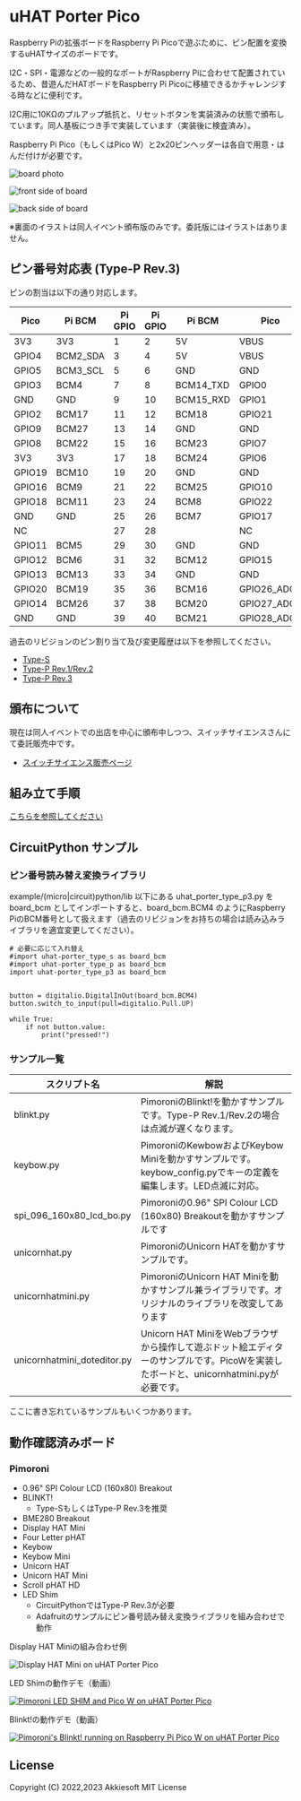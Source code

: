 # uHAT Porter Pico

Raspberry Piの拡張ボードをRaspberry Pi Picoで遊ぶために、ピン配置を変換するuHATサイズのボードです。

I2C・SPI・電源などの一般的なポートがRaspberry Piに合わせて配置されているため、昔遊んだHATボードをRaspberry Pi Picoに移植できるかチャレンジする時などに便利です。

I2C用に10KΩのプルアップ抵抗と、リセットボタンを実装済みの状態で頒布しています。同人基板につき手で実装しています（実装後に検査済み）。

Raspberry Pi Pico（もしくはPico W）と2x20ピンヘッダーは各自で用意・はんだ付けが必要です。

![board photo](image/type-p-rev3-photo.jpg)

![front side of board](image/type-p-rev3-1.png)

![back side of board](image/type-p-rev3-2.png)

※裏面のイラストは同人イベント頒布版のみです。委託版にはイラストはありません。

## ピン番号対応表 (Type-P Rev.3)

ピンの割当は以下の通り対応します。

| Pico   | Pi BCM   | Pi GPIO | Pi GPIO | Pi BCM    | Pico        |
| ------ | -------- | ------- | ------- | --------- | ----------- |
| 3V3    | 3V3      | 1       | 2       | 5V        | VBUS        |
| GPIO4  | BCM2_SDA | 3       | 4       | 5V        | VBUS        |
| GPIO5  | BCM3_SCL | 5       | 6       | GND       | GND         |
| GPIO3  | BCM4     | 7       | 8       | BCM14_TXD | GPIO0       |
| GND    | GND      | 9       | 10      | BCM15_RXD | GPIO1       |
| GPIO2  | BCM17    | 11      | 12      | BCM18     | GPIO21      |
| GPIO9  | BCM27    | 13      | 14      | GND       | GND         |
| GPIO8  | BCM22    | 15      | 16      | BCM23     | GPIO7       |
| 3V3    | 3V3      | 17      | 18      | BCM24     | GPIO6       |
| GPIO19 | BCM10    | 19      | 20      | GND       | GND         |
| GPIO16 | BCM9     | 21      | 22      | BCM25     | GPIO10      |
| GPIO18 | BCM11    | 23      | 24      | BCM8      | GPIO22      |
| GND    | GND      | 25      | 26      | BCM7      | GPIO17      |
| NC     |          | 27      | 28      |           | NC          |
| GPIO11 | BCM5     | 29      | 30      | GND       | GND         |
| GPIO12 | BCM6     | 31      | 32      | BCM12     | GPIO15      |
| GPIO13 | BCM13    | 33      | 34      | GND       | GND         |
| GPIO20 | BCM19    | 35      | 36      | BCM16     | GPIO26_ADC0 |
| GPIO14 | BCM26    | 37      | 38      | BCM20     | GPIO27_ADC1 |
| GND    | GND      | 39      | 40      | BCM21     | GPIO28_ADC2 |

過去のリビジョンのピン割り当て及び変更履歴は以下を参照してください。

* [Type-S](docs/revisions/type-s-rev-1.md)
* [Type-P Rev.1/Rev.2](docs/revisions/type-p-rev-1-and-2.md)
* [Type-P Rev.3](docs/revisions/type-p-rev-3.md)

## 頒布について

現在は同人イベントでの出店を中心に頒布中しつつ、スイッチサイエンスさんにて委託販売中です。

* [スイッチサイエンス販売ページ](https://www.switch-science.com/products/9364)

## 組み立て手順

[こちらを参照してください](docs/assembly-instructions.md)

## CircuitPython サンプル

### ピン番号読み替え変換ライブラリ

example/(micro|circuit)python/lib 以下にある uhat_porter_type_p3.py を board_bcm としてインポートすると、board_bcm.BCM4 のようにRaspberry PiのBCM番号として扱えます（過去のリビジョンをお持ちの場合は読み込みライブラリを適宜変更してください）。

```
# 必要に応じて入れ替え
#import uhat-porter_type_s as board_bcm
#import uhat-porter_type_p as board_bcm
import uhat-porter_type_p3 as board_bcm


button = digitalio.DigitalInOut(board_bcm.BCM4)
button.switch_to_input(pull=digitalio.Pull.UP)

while True:
    if not button.value:
        print("pressed!")
```

### サンプル一覧

| スクリプト名  | 解説 |
| ------------- | ---- |
| blinkt.py     | PimoroniのBlinkt!を動かすサンプルです。Type-P Rev.1/Rev.2の場合は点滅が遅くなります。 |
| keybow.py     | PimoroniのKewbowおよびKeybow Miniを動かすサンプルです。keybow_config.pyでキーの定義を編集します。LED点滅に対応。 |
| spi_096_160x80_lcd_bo.py | Pimoroniの0.96" SPI Colour LCD (160x80) Breakoutを動かすサンプルです |
| unicornhat.py | PimoroniのUnicorn HATを動かすサンプルです。 |
| unicornhatmini.py | PimoroniのUnicorn HAT Miniを動かすサンプル兼ライブラリです。オリジナルのライブラリを改変してあります |
| unicornhatmini_doteditor.py | Unicorn HAT MiniをWebブラウザから操作して遊ぶドット絵エディターのサンプルです。PicoWを実装したボードと、unicornhatmini.pyが必要です。 |

ここに書き忘れているサンプルもいくつかあります。

## 動作確認済みボード

### Pimoroni

* 0.96" SPI Colour LCD (160x80) Breakout
* BLINKT!
    * Type-SもしくはType-P Rev.3を推奨
* BME280 Breakout
* Display HAT Mini
* Four Letter pHAT
* Keybow
* Keybow Mini
* Unicorn HAT
* Unicorn HAT Mini
* Scroll pHAT HD
* LED Shim
    * CircuitPythonではType-P Rev.3が必要
    * Adafruitのサンプルにピン番号読み替え変換ライブラリを組み合わせで動作

Display HAT Miniの組み合わせ例

![Display HAT Mini on uHAT Porter Pico](image/demo-dento.jpg)

LED Shimの動作デモ（動画）

[![Pimoroni LED SHIM and Pico W on uHAT Porter Pico](https://img.youtube.com/vi/A4wwtv1Ayxs/0.jpg)](https://www.youtube.com/watch?v=A4wwtv1Ayxs)

Blinkt!の動作デモ（動画）

[![Pimoroni's Blinkt! running on Raspberry Pi Pico W on uHAT Porter Pico](https://img.youtube.com/vi/NRVWUoWUhiE/0.jpg)](https://www.youtube.com/watch?v=NRVWUoWUhiE)

## License

Copyright (C) 2022,2023 Akkiesoft
MIT License